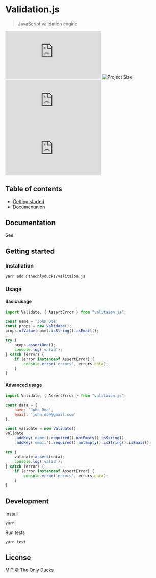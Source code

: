 # Validation.js

> JavaScript validation engine

![Version](https://img.shields.io/github/package-json/v/theonlyducks/validation.js)
![Project Size](https://img.shields.io/bundlephobia/min/@theonlyducks/validation.js@latest)
![Dependencies](https://img.shields.io/github/languages/top/theonlyducks/validation.js)
![Licence](https://img.shields.io/github/license/theonlyducks/validation.js)

## Table of contents

- [Getting started](#getting-started)
- [Documentation](#documentation)

## Documentation

See

## Getting started

### Installation

```shell
yarn add @theonlyducks/valitaion.js
```

### Usage

#### Basic usage

```js
import Validate, { AssertError } from "valitaion.js";

const name = 'John Doe'
const props = new Validate();
props.ofValue(name).isString().isEmail();

try {
    props.assertOne();
    console.log('valid');
} catch (error) {
	if (error instanceof AssertError) {
		console.error('errors', errors.data);
	}
}
```

#### Advanced usage

```js
import Validate, { AssertError } from "valitaion.js";

const data = {
    name: 'John Doe',
	email: 'john.doe@gmail.com'
};

const validate = new Validate();
validate
	.addKey('name').required().notEmpty().isString()
	.addKey('email').required().notEmpty().isString().isEmail();

try {
    validate.assert(data);
	console.log('valid');
} catch (error) {
	if (error instanceof AssertError) {
		console.error('errors', errors.data);
	}
}
```

## Development

Install

```shell
yarn
```

Run tests

```shell
yarn test
```

## License

[MIT](https://opensource.org/licenses/MIT) © [The Only Ducks](https://github.com/theonlyducks)
